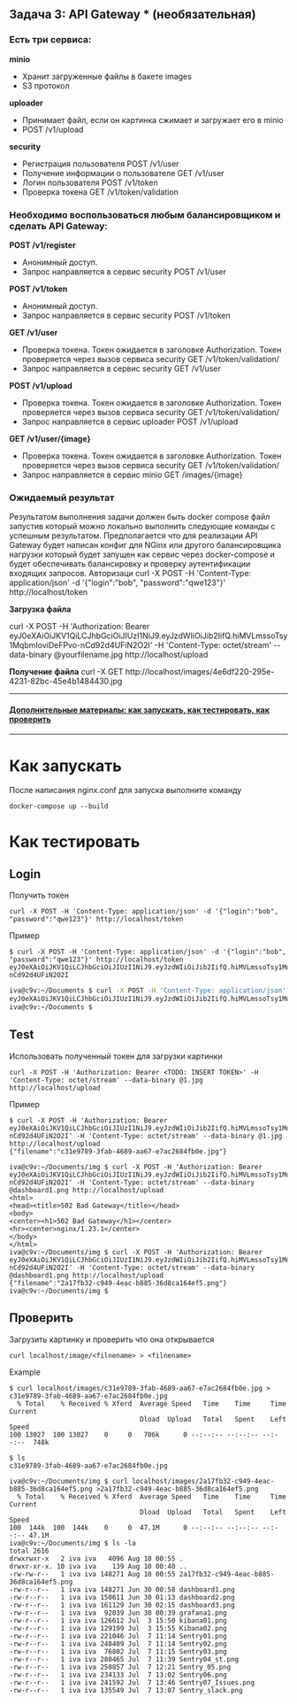 ## Задача 3: API Gateway * (необязательная)

### Есть три сервиса:

**minio**
- Хранит загруженные файлы в бакете images
- S3 протокол

**uploader**
- Принимает файл, если он картинка сжимает и загружает его в minio
- POST /v1/upload

**security**
- Регистрация пользователя POST /v1/user
- Получение информации о пользователе GET /v1/user
- Логин пользователя POST /v1/token
- Проверка токена GET /v1/token/validation

### Необходимо воспользоваться любым балансировщиком и сделать API Gateway:

**POST /v1/register**
- Анонимный доступ.
- Запрос направляется в сервис security POST /v1/user

**POST /v1/token**
- Анонимный доступ.
- Запрос направляется в сервис security POST /v1/token

**GET /v1/user**
- Проверка токена. Токен ожидается в заголовке Authorization. Токен проверяется через вызов сервиса security GET /v1/token/validation/
- Запрос направляется в сервис security GET /v1/user

**POST /v1/upload**
- Проверка токена. Токен ожидается в заголовке Authorization. Токен проверяется через вызов сервиса security GET /v1/token/validation/
- Запрос направляется в сервис uploader POST /v1/upload

**GET /v1/user/{image}**
- Проверка токена. Токен ожидается в заголовке Authorization. Токен проверяется через вызов сервиса security GET /v1/token/validation/
- Запрос направляется в сервис minio  GET /images/{image}

### Ожидаемый результат

Результатом выполнения задачи должен быть docker compose файл запустив который можно локально выполнить следующие команды с успешным результатом.
Предполагается что для реализации API Gateway будет написан конфиг для NGinx или другого балансировщика нагрузки который будет запущен как сервис через docker-compose и будет обеспечивать балансировку и проверку аутентификации входящих запросов.
Авторизаци
curl -X POST -H 'Content-Type: application/json' -d '{"login":"bob", "password":"qwe123"}' http://localhost/token

**Загрузка файла**

curl -X POST -H 'Authorization: Bearer eyJ0eXAiOiJKV1QiLCJhbGciOiJIUzI1NiJ9.eyJzdWIiOiJib2IifQ.hiMVLmssoTsy1MqbmIoviDeFPvo-nCd92d4UFiN2O2I' -H 'Content-Type: octet/stream' --data-binary @yourfilename.jpg http://localhost/upload

**Получение файла**
curl -X GET http://localhost/images/4e6df220-295e-4231-82bc-45e4b1484430.jpg

---

#### [Дополнительные материалы: как запускать, как тестировать, как проверить](https://github.com/netology-code/devkub-homeworks/tree/main/11-microservices-02-principles)

---

# Как запускать
После написания nginx.conf для запуска выполните команду
```
docker-compose up --build
```

# Как тестировать

## Login
Получить токен
```
curl -X POST -H 'Content-Type: application/json' -d '{"login":"bob", "password":"qwe123"}' http://localhost/token
```

Пример
```
$ curl -X POST -H 'Content-Type: application/json' -d '{"login":"bob", "password":"qwe123"}' http://localhost/token
eyJ0eXAiOiJKV1QiLCJhbGciOiJIUzI1NiJ9.eyJzdWIiOiJib2IifQ.hiMVLmssoTsy1MqbmIoviDeFPvo-nCd92d4UFiN2O2I
```

```bash
iva@c9v:~/Documents $ curl -X POST -H 'Content-Type: application/json' -d '{"login":"bob", "password":"qwe123"}' http://localhost/token
eyJ0eXAiOiJKV1QiLCJhbGciOiJIUzI1NiJ9.eyJzdWIiOiJib2IifQ.hiMVLmssoTsy1MqbmIoviDeFPvo-nCd92d4UFiN2O2I
iva@c9v:~/Documents $ 
```


## Test
Использовать полученный токен для загрузки картинки
```
curl -X POST -H 'Authorization: Bearer <TODO: INSERT TOKEN>' -H 'Content-Type: octet/stream' --data-binary @1.jpg http://localhost/upload
```
Пример
```
$ curl -X POST -H 'Authorization: Bearer eyJ0eXAiOiJKV1QiLCJhbGciOiJIUzI1NiJ9.eyJzdWIiOiJib2IifQ.hiMVLmssoTsy1MqbmIoviDeFPvo-nCd92d4UFiN2O2I' -H 'Content-Type: octet/stream' --data-binary @1.jpg http://localhost/upload
{"filename":"c31e9789-3fab-4689-aa67-e7ac2684fb0e.jpg"}
```

```
iva@c9v:~/Documents/img $ curl -X POST -H 'Authorization: Bearer eyJ0eXAiOiJKV1QiLCJhbGciOiJIUzI1NiJ9.eyJzdWIiOiJib2IifQ.hiMVLmssoTsy1MqbmIoviDeFPvo-nCd92d4UFiN2O2I' -H 'Content-Type: octet/stream' --data-binary @dashboard1.png http://localhost/upload
<html>
<head><title>502 Bad Gateway</title></head>
<body>
<center><h1>502 Bad Gateway</h1></center>
<hr><center>nginx/1.23.1</center>
</body>
</html>
iva@c9v:~/Documents/img $ curl -X POST -H 'Authorization: Bearer eyJ0eXAiOiJKV1QiLCJhbGciOiJIUzI1NiJ9.eyJzdWIiOiJib2IifQ.hiMVLmssoTsy1MqbmIoviDeFPvo-nCd92d4UFiN2O2I' -H 'Content-Type: octet/stream' --data-binary @dashboard1.png http://localhost/upload
{"filename":"2a17fb32-c949-4eac-b885-36d8ca164ef5.png"}
iva@c9v:~/Documents/img $
```

 ## Проверить
Загрузить картинку и проверить что она открывается
```
curl localhost/image/<filnename> > <filnename>
```
Example
```
$ curl localhost/images/c31e9789-3fab-4689-aa67-e7ac2684fb0e.jpg > c31e9789-3fab-4689-aa67-e7ac2684fb0e.jpg
  % Total    % Received % Xferd  Average Speed   Time    Time     Time  Current
                                 Dload  Upload   Total   Spent    Left  Speed
100 13027  100 13027    0     0   706k      0 --:--:-- --:--:-- --:--:--  748k

$ ls
c31e9789-3fab-4689-aa67-e7ac2684fb0e.jpg
```


```
iva@c9v:~/Documents/img $ curl localhost/images/2a17fb32-c949-4eac-b885-36d8ca164ef5.png >2a17fb32-c949-4eac-b885-36d8ca164ef5.png
  % Total    % Received % Xferd  Average Speed   Time    Time     Time  Current
                                 Dload  Upload   Total   Spent    Left  Speed
100  144k  100  144k    0     0  47.1M      0 --:--:-- --:--:-- --:--:-- 47.1M
iva@c9v:~/Documents/img $ ls -la
total 2616
drwxrwxr-x   2 iva iva   4096 Aug 10 00:55 .
drwxr-xr-x. 10 iva iva    139 Aug 10 00:40 ..
-rw-rw-r--   1 iva iva 148271 Aug 10 00:55 2a17fb32-c949-4eac-b885-36d8ca164ef5.png
-rw-r--r--   1 iva iva 148271 Jun 30 00:58 dashboard1.png
-rw-r--r--   1 iva iva 150611 Jun 30 01:13 dashboard2.png
-rw-r--r--   1 iva iva 161129 Jun 30 02:15 dashboard3.png
-rw-r--r--   1 iva iva  92039 Jun 30 00:39 grafana1.png
-rw-r--r--   1 iva iva 126612 Jul  3 15:50 kibana01.png
-rw-r--r--   1 iva iva 129199 Jul  3 15:55 Kibana02.png
-rw-r--r--   1 iva iva 221046 Jul  7 11:14 Sentry01.png
-rw-r--r--   1 iva iva 248409 Jul  7 11:14 Sentry02.png
-rw-r--r--   1 iva iva  76802 Jul  7 11:15 Sentry03.png
-rw-r--r--   1 iva iva 280465 Jul  7 11:39 Sentry04_st.png
-rw-r--r--   1 iva iva 250857 Jul  7 12:21 Sentry_05.png
-rw-r--r--   1 iva iva 234133 Jul  7 13:02 Sentry06.png
-rw-r--r--   1 iva iva 241592 Jul  7 13:46 Sentry07_Issues.png
-rw-r--r--   1 iva iva 135549 Jul  7 13:07 Sentry_slack.png

```
